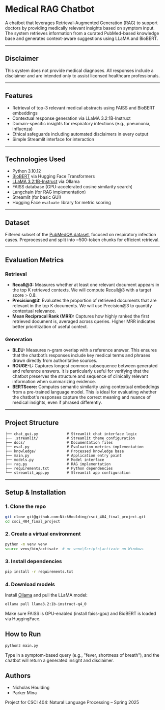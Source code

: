 # Medical RAG Chatbot

A chatbot that leverages Retrieval-Augmented Generation (RAG) to support doctors by providing medically relevant insights based on symptom input. The system retrieves information from a curated PubMed-based knowledge base and generates context-aware suggestions using LLaMA and BioBERT.

---

## Disclaimer
This system does not provide medical diagnoses. All responses include a disclaimer and are intended only to assist licensed healthcare professionals.

---

## Features

- Retrieval of top-3 relevant medical abstracts using FAISS and BioBERT embeddings
- Contextual response generation via LLaMA 3.2:1B-Instruct
- Domain-specific insights for respiratory infections (e.g., pneumonia, influenza)
- Ethical safeguards including automated disclaimers in every output
- Simple Streamlit interface for interaction

---

## Technologies Used

- Python 3.10.12
- [BioBERT](https://huggingface.co/dmis-lab/biobert-v1.1) via Hugging Face Transformers
- [LLaMA 3.2:1B-Instruct](https://ollama.com/library/llama3.2) via Ollama
- FAISS database (GPU-accelerated cosine similarity search)
- Langchain (for RAG implementation)
- Streamlit (for basic GUI)
- Hugging Face `evaluate` library for metric scoring

---

## Dataset

Filtered subset of the [PubMedQA dataset](https://huggingface.co/datasets/qiaojin/PubMedQA), focused on respiratory infection cases. Preprocessed and split into ~500-token chunks for efficient retrieval.

---

## Evaluation Metrics

### Retrieval
- **Recall@3:** Measures whether at least one relevant document appears in the top K retrieved contexts. We will compute Recall@3 with a target score > 0.8.
- **Precision@3:** Evaluates the proportion of retrieved documents that are relevant in the top K documents. We will use Precision@3 to quantify contextual relevance.
- **Mean Reciprocal Rank (MRR):** Captures how highly ranked the first retrieved document is, averaged across queries. Higher MRR indicates better prioritization of useful context.

### Generation
- **BLEU:** Measures n-gram overlap with a reference answer. This ensures that the chatbot’s responses include key medical terms and phrases drawn directly from authoritative sources.
- **ROUGE-L:** Captures longest common subsequence between generated and reference answers. It is particularly useful for verifying that the chatbot preserves the structure and sequence of clinically relevant information when summarizing evidence.
- **BERTScore:** Computes semantic similarity using contextual embeddings from a pre-trained language model. This is ideal for evaluating whether the chatbot's responses capture the correct meaning and nuance of medical insights, even if phrased differently.

---

## Project Structure

```
├── chat_gui.py             # Streamlit chat interface logic
├── .streamlit/             # Streamlit theme configuration
├── docs/                   # Documentation files
├── eval.py                 # Evaluation metrics implementation
├── knowledge/              # Processed knowledge base
├── main.py                 # Application entry point
├── models.py               # Model interface
├── rag.py                  # RAG implementation
├── requirements.txt        # Python dependencies
└── streamlit_app.py        # Streamlit app configuration
```

---

## Setup & Installation

### 1. Clone the repo
```bash
git clone git@github.com:NickHoulding/csci_404_final_project.git
cd csci_404_final_project
```

### 2. Create a virtual environment
```bash
python -m venv venv
source venv/bin/activate  # or venv\Scripts\activate on Windows
```

### 3. Install dependencies
```bash
pip install -r requirements.txt
```

### 4. Download models
Install [Ollama](https://ollama.com/) and pull the LLaMA model:

```bash
ollama pull llama3.2:1b-instruct-q4_0
```

Make sure FAISS is GPU-enabled (install faiss-gpu) and BioBERT is loaded via HuggingFace.

## How to Run
```bash
python3 main.py
```

Type in a symptom-based query (e.g., "fever, shortness of breath"), and the chatbot will return a generated insight and disclaimer.

## Authors
- Nicholas Houlding
- Parker Mina

Project for CSCI 404: Natural Language Processing – Spring 2025